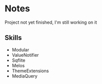 # Notes

Project not yet finished, I'm still working on it

## Skills

* Modular
* ValueNotifier
* Sqflite
* Melos
* ThemeExtensions
* MediaQuery
